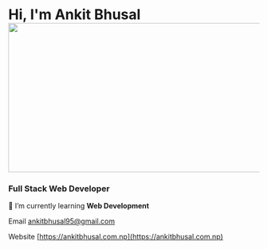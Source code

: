 # Hi, I'm Ankit Bhusal <img src="https://media.giphy.com/media/dWesBcTLavkZuG35MI/giphy.gif" width="600" height="300"/>
### Full Stack Web Developer


 🌱 I’m currently learning **Web Development**

 Email ankitbhusal95@gmail.com

 Website [https://ankitbhusal.com.np](https://ankitbhusal.com.np)
